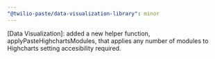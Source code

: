 ```yaml
---
"@twilio-paste/data-visualization-library": minor
---
```


[Data Visualization]: added a new helper function, applyPasteHighchartsModules, that applies any number of modules to Highcharts setting accesibility required.
